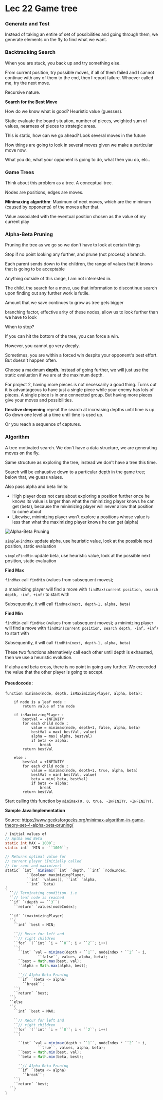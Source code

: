 

# Lec 22 Game tree

### Generate and Test

Instead of taking an entire of set of possibilities and going through them, we generate elements on the fly to find what we want.

### Backtracking Search

When you are stuck, you back up and try something else.

From current position, try possible moves, if all of them failed and I cannot continue with any of them to the end, then I report failure. Whoever called me, try the next move.

Recursive nature.

 

**Search for the Best Move**

How do we know what is good? Heuristic value (guesses).

Static evaluate the board situation, number of pieces, weighted sum of values, nearness of pieces to strategic areas.

This is static, how can we go ahead? Look several moves in the future

How things are going to look in several moves given we make a particular move now.

What you do, what your opponent is going to do, what then you do, etc..



### Game Trees

Think about this problem as a tree. A conceptual tree.

Nodes are positions, edges are moves.

**Minimaxing algorithm**: Maximum of next moves, which are the minimum (caused by opponents) of the moves after that.

Value associated with the eventual position chosen as the value of my current play



### Alpha-Beta Pruning

Pruning the tree as we go so we don't have to look at certain things

Stop if no point looking any further, and prune (not process) a branch.

Each parent sends down to the children, the range of values that it knows that is going to be acceptable

Anything outside of this range, I am not interested in.

The child, the search for a move, use that information to discontinue search upon finding out any further work is futile.

Amount that we save continues to grow as tree gets bigger

branching factor, effective arity of these nodes, allow us to look further than we have to look



When to stop?

If you can hit the bottom of the tree, you can force a win.



However, you cannot go very deeply.

Sometimes, you are within a forced win despite your opponent's best effort. But doesn't happen often.



Choose a maximum **depth**. Instead of going further, we will just use the static evaluation if we are at the maximum depth.

For project 2, having more pieces is not necessarily a good thing. Turns out it is advantageous to have just a single piece while your enemy has lots of pieces. A single piece is in one connected group. But having more pieces give your moves and possibilities.



**Iterative deepening** repeat the search at increasing depths until time is up. Go down one level at a time until time is used up.



Or you reach a sequence of captures.





### Algorithm

A tree-motivated search.
We don't have a data structure, we are generating moves on the fly. 

Same structure as exploring the tree, instead we don't have a tree this time.



Search will be exhaustive down to a particular depth in the game tree; below that, we guess values.

Also pass alpha and beta limits:

- High player does not care about exploring a position further once he knows its value is larger than what the minimizing player knows he can get (beta), because the minimizing player will never allow that position to come about
- Likewise, minimizing player won't explore a positions whose value is less than what the maximizing player knows he can get (alpha)

![Alpha-Beta Pruning](./figures/alpha-beta-pruning.PNG)



`simpleFindMax` update alpha, use heuristic value, look at the possible next position, static evaluation

`simpleFindMin` update beta, use heuristic value, look at the possible next position, static evaluation

**Find Max**

`findMax` call `findMin` (values from subsequent moves); 

a maximizing player will find a move with `findMax(current position, search depth, -inf, +inf)` to start with

Subsequently, it will call `findMax(next, depth-1, alpha, beta)`

**Find Min**

`findMin` call `findMax` (values from subsequent moves); a minimizing player will find a move with `findMin(current position, search depth, -inf, +inf)` to start with

Subsequently, it will call `findMin(next, depth-1, alpha, beta)`



These two functions alternatively call each other until depth is exhausted, then we use a heuristic evolution.



If alpha and beta cross, there is no point in going any further. We exceeded the value that the other player is going to accept.





#### Pseudocode :

```
function minimax(node, depth, isMaximizingPlayer, alpha, beta):

    if node is a leaf node :
        return value of the node
    
    if isMaximizingPlayer :
        bestVal = -INFINITY 
        for each child node :
            value = minimax(node, depth+1, false, alpha, beta)
            bestVal = max( bestVal, value) 
            alpha = max( alpha, bestVal)
            if beta <= alpha:
                break
        return bestVal

    else :
        bestVal = +INFINITY 
        for each child node :
            value = minimax(node, depth+1, true, alpha, beta)
            bestVal = min( bestVal, value) 
            beta = min( beta, bestVal)
            if beta <= alpha:
                break
        return bestVal
```



Start calling this function by `minimax(0, 0, true, -INFINITY, +INFINITY)`.



**Sample Java Implementation**

Source: https://www.geeksforgeeks.org/minimax-algorithm-in-game-theory-set-4-alpha-beta-pruning/

```java
/ Initial values of 
// Aplha and Beta 
static int MAX = 1000`; 
static int` `MIN = -``1000``; 
 
// Returns optimal value for 
// current player (Initially called 
// for root and maximizer) 
static` `int` `minimax(``int` `depth, ``int` `nodeIndex, 
          ``Boolean maximizingPlayer, 
          ``int` `values[], ``int` `alpha, 
          ``int` `beta) 
{ 
  ``// Terminating condition. i.e 
  ``// leaf node is reached 
  ``if` `(depth == ``3``) 
    ``return` `values[nodeIndex]; 
 
  ``if` `(maximizingPlayer) 
  ``{ 
    ``int` `best = MIN; 
 
    ``// Recur for left and 
    ``// right children 
    ``for` `(``int` `i = ``0``; i < ``2``; i++) 
    ``{ 
      ``int` `val = minimax(depth + ``1``, nodeIndex * ``2` `+ i, 
               ``false``, values, alpha, beta); 
      ``best = Math.max(best, val); 
      ``alpha = Math.max(alpha, best); 
 
      ``// Alpha Beta Pruning 
      ``if` `(beta <= alpha) 
        ``break``; 
    ``} 
    ``return` `best; 
  ``} 
  ``else
  ``{ 
    ``int` `best = MAX; 
 
    ``// Recur for left and 
    ``// right children 
    ``for` `(``int` `i = ``0``; i < ``2``; i++) 
    ``{ 
       
      ``int` `val = minimax(depth + ``1``, nodeIndex * ``2` `+ i, 
               ``true``, values, alpha, beta); 
      ``best = Math.min(best, val); 
      ``beta = Math.min(beta, best); 
 
      ``// Alpha Beta Pruning 
      ``if` `(beta <= alpha) 
        ``break``; 
    ``} 
    ``return` `best; 
  ``} 
} 
```

